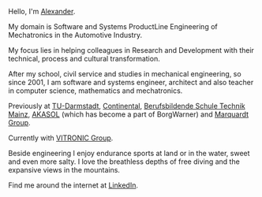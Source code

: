 Hello, I'm [Alexander](https://www.google.com/search?q=alexander+meaning).

My domain is Software and Systems ProductLine Engineering of Mechatronics in the Automotive Industry.

My focus lies in helping colleagues in Research and Development with their technical, process and cultural transformation.

After my school, civil service and studies in mechanical engineering, so since 2001, I am software and systems engineer, architect and also teacher in computer science, mathematics and mechatronics.

Previously at [TU-Darmstadt](https://www.tu-darmstadt.de/index.en.jsp), [Continental](https://www.continental.com/en/), [Berufsbildende Schule Technik Mainz](https://www.bbs1-mainz.com/), [AKASOL](https://de.wikipedia.org/wiki/BorgWarner_Akasol) (which has become a part of BorgWarner) and [Marquardt Group](https://www.marquardt.com/us/).

Currently with [VITRONIC Group](https://www.vitronic.com).

Beside engineering I enjoy endurance sports at land or in the water, sweet and even more salty. I love the breathless depths of free diving and the expansive views in the mountains.

Find me around the internet at [LinkedIn](https://linkedin.com/in/mann-wahrenberg).


